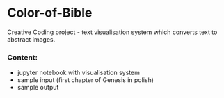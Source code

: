# Color-of-Bible
Creative Coding project - text visualisation system which converts text to abstract images.

### Content:
- jupyter notebook with visualisation system
- sample input (first chapter of Genesis in polish)
- sample output 
